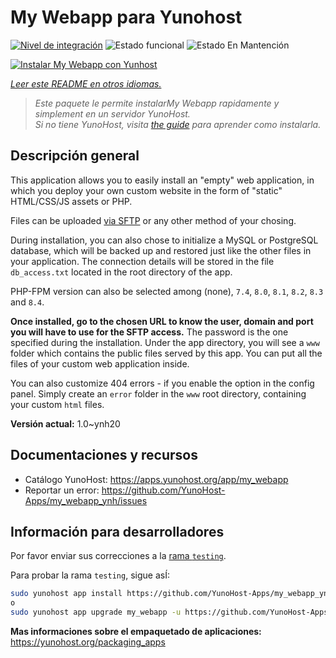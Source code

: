 <!--
Este archivo README esta generado automaticamente<https://github.com/YunoHost/apps/tree/master/tools/readme_generator>
No se debe editar a mano.
-->

# My Webapp para Yunohost

[![Nivel de integración](https://apps.yunohost.org/badge/integration/my_webapp)](https://ci-apps.yunohost.org/ci/apps/my_webapp/)
![Estado funcional](https://apps.yunohost.org/badge/state/my_webapp)
![Estado En Mantención](https://apps.yunohost.org/badge/maintained/my_webapp)

[![Instalar My Webapp con Yunhost](https://install-app.yunohost.org/install-with-yunohost.svg)](https://install-app.yunohost.org/?app=my_webapp)

*[Leer este README en otros idiomas.](./ALL_README.md)*

> *Este paquete le permite instalarMy Webapp rapidamente y simplement en un servidor YunoHost.*  
> *Si no tiene YunoHost, visita [the guide](https://yunohost.org/install) para aprender como instalarla.*

## Descripción general

This application allows you to easily install an "empty" web application, in which you deploy your own custom website in the form of "static" HTML/CSS/JS assets or PHP.

Files can be uploaded [via SFTP](https://yunohost.org/en/filezilla) or any other method of your chosing.

During installation, you can also chose to initialize a MySQL or PostgreSQL database, which will be backed up and restored just like the other files in your application. The connection details will be stored in the file `db_access.txt` located in the root directory of the app.

PHP-FPM version can also be selected among (none), `7.4`, `8.0`, `8.1`, `8.2`, `8.3` and `8.4`.

**Once installed, go to the chosen URL to know the user, domain and port you will have to use for the SFTP access.** The password is the one specified during the installation. Under the app directory, you will see a `www` folder which contains the public files served by this app. You can put all the files of your custom web application inside.

You can also customize 404 errors - if you enable the option in the config panel. Simply create an `error` folder in the `www` root directory, containing your custom `html` files. 


**Versión actual:** 1.0~ynh20
## Documentaciones y recursos

- Catálogo YunoHost: <https://apps.yunohost.org/app/my_webapp>
- Reportar un error: <https://github.com/YunoHost-Apps/my_webapp_ynh/issues>

## Información para desarrolladores

Por favor enviar sus correcciones a la [rama `testing`](https://github.com/YunoHost-Apps/my_webapp_ynh/tree/testing).

Para probar la rama `testing`, sigue asÍ:

```bash
sudo yunohost app install https://github.com/YunoHost-Apps/my_webapp_ynh/tree/testing --debug
o
sudo yunohost app upgrade my_webapp -u https://github.com/YunoHost-Apps/my_webapp_ynh/tree/testing --debug
```

**Mas informaciones sobre el empaquetado de aplicaciones:** <https://yunohost.org/packaging_apps>
